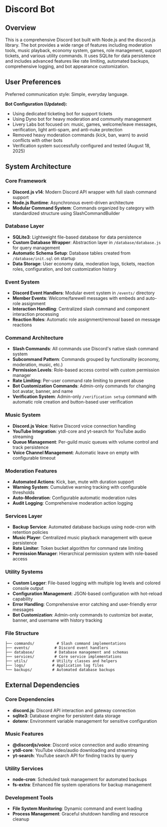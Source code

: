 # Discord Bot

## Overview

This is a comprehensive Discord bot built with Node.js and the discord.js library. The bot provides a wide range of features including moderation tools, music playback, economy system, games, role management, support tickets, and various utility commands. It uses SQLite for data persistence and includes advanced features like rate limiting, automated backups, comprehensive logging, and bot appearance customization.

## User Preferences

Preferred communication style: Simple, everyday language.

**Bot Configuration (Updated):**
- Using dedicated ticketing bot for support tickets
- Using Dyno bot for heavy moderation and community management  
- Livery Labs bot focused on: music, games, welcome/leave messages, verification, light anti-spam, and anti-nuke protection
- Removed heavy moderation commands (kick, ban, warn) to avoid conflicts with other bots
- Verification system successfully configured and tested (August 18, 2025)

## System Architecture

### Core Framework
- **Discord.js v14**: Modern Discord API wrapper with full slash command support
- **Node.js Runtime**: Asynchronous event-driven architecture
- **Modular Command System**: Commands organized by category with standardized structure using SlashCommandBuilder

### Database Layer
- **SQLite3**: Lightweight file-based database for data persistence
- **Custom Database Wrapper**: Abstraction layer in `/database/database.js` for query management
- **Automatic Schema Setup**: Database tables created from `/database/init.sql` on startup
- **Data Storage**: User economy data, moderation logs, tickets, reaction roles, configuration, and bot customization history

### Event System
- **Discord Event Handlers**: Modular event system in `/events/` directory
- **Member Events**: Welcome/farewell messages with embeds and auto-role assignment
- **Interaction Handling**: Centralized slash command and component interaction processing
- **Reaction Roles**: Automatic role assignment/removal based on message reactions

### Command Architecture
- **Slash Commands**: All commands use Discord's native slash command system
- **Subcommand Pattern**: Commands grouped by functionality (economy, moderation, music, etc.)
- **Permission Levels**: Role-based access control with custom permission manager
- **Rate Limiting**: Per-user command rate limiting to prevent abuse
- **Bot Customization Commands**: Admin-only commands for changing bot avatar, banner, and name
- **Verification System**: Admin-only `/verification setup` command with automatic role creation and button-based user verification

### Music System
- **Discord.js Voice**: Native Discord voice connection handling
- **YouTube Integration**: ytdl-core and yt-search for YouTube audio streaming
- **Queue Management**: Per-guild music queues with volume control and track persistence
- **Voice Channel Management**: Automatic leave on empty with configurable timeout

### Moderation Features
- **Automated Actions**: Kick, ban, mute with duration support
- **Warning System**: Cumulative warning tracking with configurable thresholds
- **Auto-Moderation**: Configurable automatic moderation rules
- **Audit Logging**: Comprehensive moderation action logging

### Services Layer
- **Backup Service**: Automated database backups using node-cron with retention policies
- **Music Player**: Centralized music playback management with queue persistence
- **Rate Limiter**: Token bucket algorithm for command rate limiting
- **Permission Manager**: Hierarchical permission system with role-based access

### Utility Systems
- **Custom Logger**: File-based logging with multiple log levels and colored console output
- **Configuration Management**: JSON-based configuration with hot-reload capability
- **Error Handling**: Comprehensive error catching and user-friendly error messages
- **Bot Customization**: Admin-only commands to customize bot avatar, banner, and username with history tracking

### File Structure
```
├── commands/          # Slash command implementations
├── events/           # Discord event handlers
├── database/         # Database management and schemas
├── services/         # Core service implementations
├── utils/           # Utility classes and helpers
├── logs/            # Application log files
└── backups/         # Automated database backups
```

## External Dependencies

### Core Dependencies
- **discord.js**: Discord API interaction and gateway connection
- **sqlite3**: Database engine for persistent data storage
- **dotenv**: Environment variable management for sensitive configuration

### Music Features
- **@discordjs/voice**: Discord voice connection and audio streaming
- **ytdl-core**: YouTube video/audio downloading and streaming
- **yt-search**: YouTube search API for finding tracks by query

### Utility Services
- **node-cron**: Scheduled task management for automated backups
- **fs-extra**: Enhanced file system operations for backup management

### Development Tools
- **File System Monitoring**: Dynamic command and event loading
- **Process Management**: Graceful shutdown handling and resource cleanup